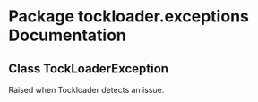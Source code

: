 # Package tockloader.exceptions Documentation

## Class TockLoaderException
Raised when Tockloader detects an issue.

